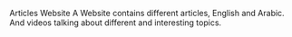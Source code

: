 Articles Website
A Website contains different articles, English and Arabic. And videos 
talking about different and interesting topics. 
